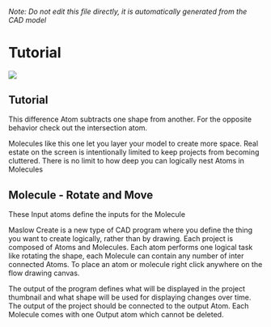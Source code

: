 ###### Note: Do not edit this file directly, it is automatically generated from the CAD model

# Tutorial

![](/project.svg)

## Tutorial


This difference Atom subtracts one shape from another. For the opposite behavior check out the intersection atom.


Molecules like this one let you layer your model to create more space. Real estate on the screen is intentionally limited to keep projects from becoming cluttered. There is no limit to how deep you can logically nest Atoms in Molecules


## Molecule - Rotate and Move


These Input atoms define the inputs for the Molecule


Maslow Create is a new type of CAD program where you define the thing you want to create logically, rather than by drawing. Each project is composed of Atoms and Molecules. Each atom performs one logical task like rotating the shape, each Molecule can contain any number of inter connected Atoms. To place an atom or molecule right click anywhere on the flow drawing canvas.


The output of the program defines what will be displayed in the project thumbnail and what shape will be used for displaying changes over time. The output of the project should be connected to the output Atom. Each Molecule comes with one Output atom which cannot be deleted.


